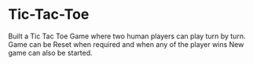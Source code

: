 # Tic-Tac-Toe
Built a Tic Tac Toe Game where two human players can play turn by turn. Game can be Reset when required and when any of the player wins New game can also be started.
